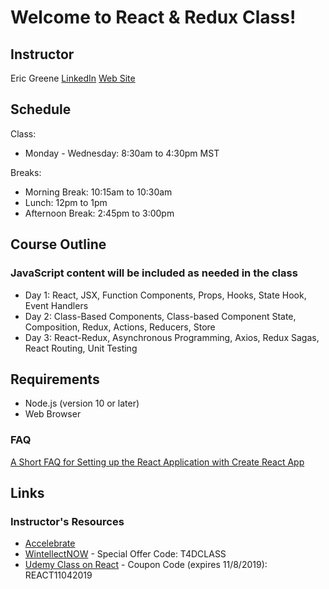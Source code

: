 # Welcome to React & Redux Class!

## Instructor

Eric Greene [LinkedIn](https://www.linkedin.com/in/erict4dio/) [Web Site](http://www.t4d.io)

## Schedule

Class:

- Monday - Wednesday: 8:30am to 4:30pm MST

Breaks:

- Morning Break: 10:15am to 10:30am
- Lunch: 12pm to 1pm
- Afternoon Break: 2:45pm to 3:00pm

## Course Outline

### JavaScript content will be included as needed in the class

- Day 1: React, JSX, Function Components, Props, Hooks, State Hook, Event Handlers
- Day 2: Class-Based Components, Class-based Component State, Composition, Redux, Actions, Reducers, Store
- Day 3: React-Redux, Asynchronous Programming, Axios, Redux Sagas, React Routing, Unit Testing

## Requirements

- Node.js (version 10 or later)
- Web Browser

### FAQ

[A Short FAQ for Setting up the React Application with Create React App](https://www.t4d.io/react-course-setup-faq.html)

## Links

### Instructor's Resources

- [Accelebrate](https://www.accelebrate.com/)
- [WintellectNOW](https://www.wintellectnow.com/Home/Instructor?instructorId=EricGreene) - Special Offer Code: T4DCLASS
- [Udemy Class on React](https://www.udemy.com/course/getting-started-with-react/?referralCode=B067AFD65BF7A8C2F419) - Coupon Code (expires 11/8/2019): REACT11042019
